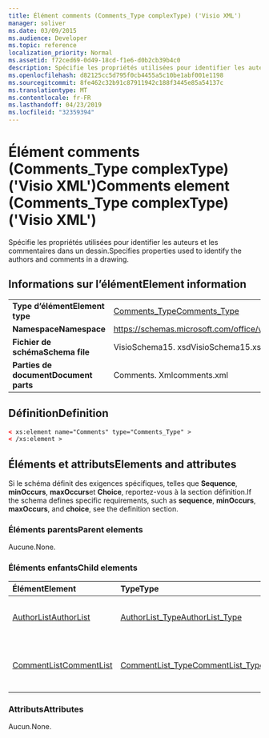```yaml
---
title: Élément comments (Comments_Type complexType) ('Visio XML')
manager: soliver
ms.date: 03/09/2015
ms.audience: Developer
ms.topic: reference
localization_priority: Normal
ms.assetid: f72ced69-0d49-18cd-f1e6-d0b2cb39b4c0
description: Spécifie les propriétés utilisées pour identifier les auteurs et les commentaires dans un dessin.
ms.openlocfilehash: d82125cc5d795f0cb4455a5c10be1abf001e1198
ms.sourcegitcommit: 8fe462c32b91c87911942c188f3445e85a54137c
ms.translationtype: MT
ms.contentlocale: fr-FR
ms.lasthandoff: 04/23/2019
ms.locfileid: "32359394"
---
```

# <a name="comments-element-commentstype-complextype-visio-xml"></a><span data-ttu-id="512f5-103">Élément comments (Comments_Type complexType) ('Visio XML')</span><span class="sxs-lookup"><span data-stu-id="512f5-103">Comments element (Comments_Type complexType) ('Visio XML')</span></span>

<span data-ttu-id="512f5-104">Spécifie les propriétés utilisées pour identifier les auteurs et les commentaires dans un dessin.</span><span class="sxs-lookup"><span data-stu-id="512f5-104">Specifies properties used to identify the authors and comments in a drawing.</span></span>
  
## <a name="element-information"></a><span data-ttu-id="512f5-105">Informations sur l’élément</span><span class="sxs-lookup"><span data-stu-id="512f5-105">Element information</span></span>

|||
|:-----|:-----|
|<span data-ttu-id="512f5-106">**Type d’élément**</span><span class="sxs-lookup"><span data-stu-id="512f5-106">**Element type**</span></span> <br/> |[<span data-ttu-id="512f5-107">Comments_Type</span><span class="sxs-lookup"><span data-stu-id="512f5-107">Comments_Type</span></span>](comments_type-complextypevisio-xml.md) <br/> |
|<span data-ttu-id="512f5-108">**Namespace**</span><span class="sxs-lookup"><span data-stu-id="512f5-108">**Namespace**</span></span> <br/> |https://schemas.microsoft.com/office/visio/2012/main  <br/> |
|<span data-ttu-id="512f5-109">**Fichier de schéma**</span><span class="sxs-lookup"><span data-stu-id="512f5-109">**Schema file**</span></span> <br/> |<span data-ttu-id="512f5-110">VisioSchema15. xsd</span><span class="sxs-lookup"><span data-stu-id="512f5-110">VisioSchema15.xsd</span></span>  <br/> |
|<span data-ttu-id="512f5-111">**Parties de document**</span><span class="sxs-lookup"><span data-stu-id="512f5-111">**Document parts**</span></span> <br/> |<span data-ttu-id="512f5-112">Comments. Xml</span><span class="sxs-lookup"><span data-stu-id="512f5-112">comments.xml</span></span>  <br/> |
   
## <a name="definition"></a><span data-ttu-id="512f5-113">Définition</span><span class="sxs-lookup"><span data-stu-id="512f5-113">Definition</span></span>

```XML
< xs:element name="Comments" type="Comments_Type" >
< /xs:element >
```

## <a name="elements-and-attributes"></a><span data-ttu-id="512f5-114">Éléments et attributs</span><span class="sxs-lookup"><span data-stu-id="512f5-114">Elements and attributes</span></span>

<span data-ttu-id="512f5-115">Si le schéma définit des exigences spécifiques, telles que **Sequence**, **minOccurs**, **maxOccurs**et **Choice**, reportez-vous à la section définition.</span><span class="sxs-lookup"><span data-stu-id="512f5-115">If the schema defines specific requirements, such as **sequence**, **minOccurs**, **maxOccurs**, and **choice**, see the definition section.</span></span> 
  
### <a name="parent-elements"></a><span data-ttu-id="512f5-116">Éléments parents</span><span class="sxs-lookup"><span data-stu-id="512f5-116">Parent elements</span></span>

<span data-ttu-id="512f5-117">Aucune.</span><span class="sxs-lookup"><span data-stu-id="512f5-117">None.</span></span>
  
### <a name="child-elements"></a><span data-ttu-id="512f5-118">Éléments enfants</span><span class="sxs-lookup"><span data-stu-id="512f5-118">Child elements</span></span>

|<span data-ttu-id="512f5-119">**Élément**</span><span class="sxs-lookup"><span data-stu-id="512f5-119">**Element**</span></span>|<span data-ttu-id="512f5-120">**Type**</span><span class="sxs-lookup"><span data-stu-id="512f5-120">**Type**</span></span>|<span data-ttu-id="512f5-121">**Description**</span><span class="sxs-lookup"><span data-stu-id="512f5-121">**Description**</span></span>|
|:-----|:-----|:-----|
|[<span data-ttu-id="512f5-122">AuthorList</span><span class="sxs-lookup"><span data-stu-id="512f5-122">AuthorList</span></span>](authorlist-element-comments_type-complextypevisio-xml.md) <br/> |[<span data-ttu-id="512f5-123">AuthorList_Type</span><span class="sxs-lookup"><span data-stu-id="512f5-123">AuthorList_Type</span></span>](authorlist_type-complextypevisio-xml.md) <br/> |<span data-ttu-id="512f5-124">Spécifie les auteurs d'un dessin.</span><span class="sxs-lookup"><span data-stu-id="512f5-124">Specifies the authors in a drawing.</span></span>  <br/> |
|[<span data-ttu-id="512f5-125">CommentList</span><span class="sxs-lookup"><span data-stu-id="512f5-125">CommentList</span></span>](commentlist-element-comments_type-complextypevisio-xml.md) <br/> |[<span data-ttu-id="512f5-126">CommentList_Type</span><span class="sxs-lookup"><span data-stu-id="512f5-126">CommentList_Type</span></span>](commentlist_type-complextypevisio-xml.md) <br/> |<span data-ttu-id="512f5-127">Cette énumération spécifie les commentaires dans un dessin.</span><span class="sxs-lookup"><span data-stu-id="512f5-127">Specifies the comments in a drawing.</span></span>  <br/> |
   
### <a name="attributes"></a><span data-ttu-id="512f5-128">Attributs</span><span class="sxs-lookup"><span data-stu-id="512f5-128">Attributes</span></span>

<span data-ttu-id="512f5-129">Aucun.</span><span class="sxs-lookup"><span data-stu-id="512f5-129">None.</span></span>
  

